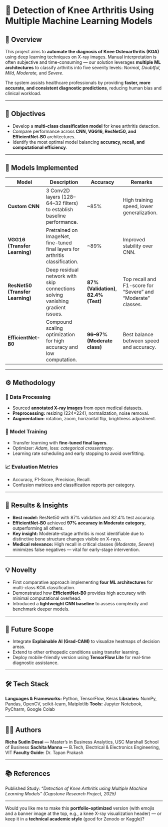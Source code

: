 
# 🦵 Detection of Knee Arthritis Using Multiple Machine Learning Models

## 📘 Overview

This project aims to **automate the diagnosis of Knee Osteoarthritis (KOA)** using deep learning techniques on X-ray images. Manual interpretation is often subjective and time-consuming — our solution leverages **multiple ML architectures** to classify arthritis into five severity levels: *Normal, Doubtful, Mild, Moderate,* and *Severe*.

The system assists healthcare professionals by providing **faster, more accurate, and consistent diagnostic predictions**, reducing human bias and clinical workload.

---

## 🎯 Objectives

* Develop a **multi-class classification model** for knee arthritis detection.
* Compare performance across **CNN, VGG16, ResNet50, and EfficientNet-B0** architectures.
* Identify the most optimal model balancing **accuracy, recall, and computational efficiency**.

---

## 🧠 Models Implemented

| Model                            | Description                                                                    | Accuracy                               | Remarks                                                      |
| -------------------------------- | ------------------------------------------------------------------------------ | -------------------------------------- | ------------------------------------------------------------ |
| **Custom CNN**                   | 3 Conv2D layers (128–64–32 filters) to establish baseline performance.         | ~85%                                   | High training speed, lower generalization.                   |
| **VGG16 (Transfer Learning)**    | Pretrained on ImageNet, fine-tuned final layers for arthritis classification.  | ~89%                                   | Improved stability over CNN.                                 |
| **ResNet50 (Transfer Learning)** | Deep residual network with skip connections solving vanishing gradient issues. | **87% (Validation)**, **82.4% (Test)** | Top recall and F1-score for “Severe” and “Moderate” classes. |
| **EfficientNet-B0**              | Compound scaling optimization for high accuracy and low computation.           | **96–97% (Moderate class)**            | Best balance between speed and accuracy.                     |

---

## ⚙️ Methodology

### 🧩 Data Processing

* Sourced **annotated X-ray images** from open medical datasets.
* **Preprocessing:** resizing (224×224), normalization, noise removal.
* **Augmentation:** rotation, zoom, horizontal flip, brightness adjustment.

### 🧮 Model Training

* Transfer learning with **fine-tuned final layers**.
* Optimizer: *Adam*, loss: *categorical crossentropy*.
* Learning rate scheduling and early stopping to avoid overfitting.

### 📈 Evaluation Metrics

* Accuracy, F1-Score, Precision, Recall.
* Confusion matrices and classification reports per category.

---

## 🧩 Results & Insights

* **Best model:** ResNet50 with 87% validation and 82.4% test accuracy.
* **EfficientNet-B0** achieved **97% accuracy in Moderate category**, outperforming all others.
* **Key insight:** Moderate-stage arthritis is most identifiable due to distinctive bone structure changes visible on X-rays.
* **Medical relevance:** High recall in critical classes (*Moderate, Severe*) minimizes false negatives — vital for early-stage intervention.

---

## 💡 Novelty

* First comparative approach implementing **four ML architectures** for multi-class KOA classification.
* Demonstrated how **EfficientNet-B0** provides high accuracy with minimal computational overhead.
* Introduced a **lightweight CNN baseline** to assess complexity and benchmark deeper models.

---

## 🚀 Future Scope

* Integrate **Explainable AI (Grad-CAM)** to visualize heatmaps of decision areas.
* Extend to other orthopedic conditions using transfer learning.
* Deploy mobile-friendly version using **TensorFlow Lite** for real-time diagnostic assistance.

---

## 🛠️ Tech Stack

**Languages & Frameworks:** Python, TensorFlow, Keras
**Libraries:** NumPy, Pandas, OpenCV, scikit-learn, Matplotlib
**Tools:** Jupyter Notebook, PyCharm, Google Colab

---

## 👩‍💻 Authors

**Richa Sudin Desai** — Master’s in Business Analytics, USC Marshall School of Business
**Sachita Manna** — B.Tech, Electrical & Electronics Engineering, VIT
**Faculty Guide:** Dr. Tapan Prakash

---

## 📚 References

Published Study: *“Detection of Knee Arthritis using Multiple Machine Learning Models”*
*(Capstone Research Project, 2025)*

---

Would you like me to make this **portfolio-optimized** version (with emojis and a banner image at the top, e.g., a knee X-ray visualization header) — or keep it in a **technical academic style** (good for Zenodo or Kaggle)?
